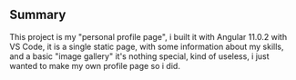 
## Summary

This project is my "personal profile page", i built it with Angular 11.0.2  with VS Code,
it is a single static page, with some information about my skills, and a basic "image gallery"
it's nothing special, kind of useless, i just wanted to make my own profile page so i did.
